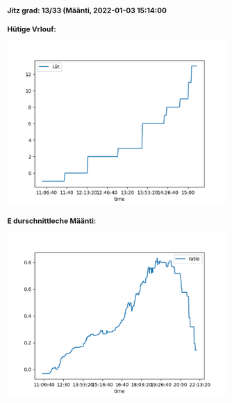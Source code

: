 ### Jitz grad: 13/33 (Määnti, 2022-01-03 15:14:00

### Hütige Vrlouf:
![Graph](Today.png)

### E durschnittleche Määnti:
![Graph](Määnti.png)
